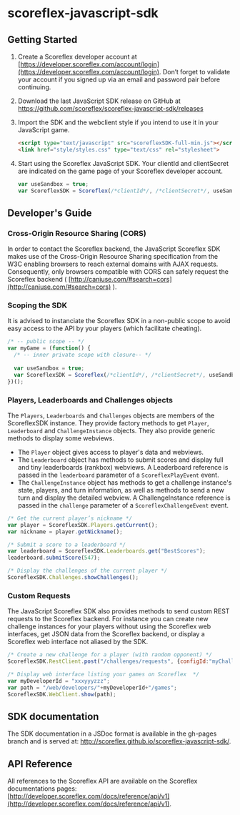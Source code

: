 scoreflex-javascript-sdk
========================

Getting Started
---------------

1. Create a Scoreflex developer account at [https://developer.scoreflex.com/account/login](https://developer.scoreflex.com/account/login). Don’t forget to validate your account if you signed up via an email and password pair before continuing.
2. Download the last JavaScript SDK release on GitHub at https://github.com/scoreflex/scoreflex-javascript-sdk/releases
3. Import the SDK and the webclient style if you intend to use it in your JavaScript game.

    ```html
    <script type="text/javascript" src="scoreflexSDK-full-min.js"></script>
    <link href="style/styles.css" type="text/css" rel="stylesheet">
    ```

4. Start using the Scoreflex JavaScript SDK. Your clientId and clientSecret are indicated on the game page of your Scoreflex developer account.

    ```javascript
    var useSandbox = true;
    var ScoreflexSDK = Scoreflex(/*clientId*/, /*clientSecret*/, useSandbox);
    ```

Developer's Guide
-----------------

### Cross-Origin Resource Sharing (CORS) ###

In order to contact the Scoreflex backend, the JavaScript Scoreflex SDK makes use of the Cross-Origin Resource Sharing specification from the W3C enabling browsers to reach external domains with AJAX requests. Consequently, only browsers compatible with CORS can safely request the Scoreflex backend ( [http://caniuse.com/#search=cors](http://caniuse.com/#search=cors) ).

### Scoping the SDK ###

It is advised to instanciate the Scoreflex SDK in a non-public scope to avoid easy access to the API by your players (which facilitate cheating).

```javascript
/* -- public scope -- */
var myGame = (function() {
  /* -- inner private scope with closure-- */
  
  var useSandbox = true;
  var ScoreflexSDK = Scoreflex(/*clientId*/, /*clientSecret*/, useSandbox);
})();
```

### Players, Leaderboards and Challenges objects ###

The `Players`, `Leaderboards` and `Challenges` objects are members of the ScoreflexSDK instance. They provide factory methods to get `Player`, `Leaderboard` and `ChallengeInstance` objects. They also provide generic methods to display some webviews.

* The `Player` object gives access to player's data and webviews.
* The `Leaderboard` object has methods to submit scores and display full and tiny leaderboards (rankbox) webviews. A Leaderboard reference is passed in the `leaderboard` parameter of a `ScoreflexPlayEvent` event.
* The `ChallengeInstance` object has methods to get a challenge instance's state, players, and turn information, as well as methods to send a new turn and display the detailed webview. A ChallengeInstance reference is passed in the `challenge` parameter of a `ScoreflexChallengeEvent` event.

```javascript
/* Get the current player’s nickname */
var player = ScoreflexSDK.Players.getCurrent();
var nickname = player.getNickname();

/* Submit a score to a leaderboard */
var leaderboard = ScoreflexSDK.Leaderboards.get("BestScores");
leaderboard.submitScore(547);

/* Display the challenges of the current player */
ScoreflexSDK.Challenges.showChallenges();
```

### Custom Requests ###
The JavaScript Scoreflex SDK also provides methods to send custom REST requests to the Scoreflex backend. For instance you can create new challenge instances for your players without using the Scoreflex web interfaces, get JSON data from the Scoreflex backend, or display a Scoreflex web interface not aliased by the SDK.

```javascript
/* Create a new challenge for a player (with random opponent) */
ScoreflexSDK.RestClient.post("/challenges/requests", {configId:"myChallengeConfigId"});

/* Display web interface listing your games on Scoreflex  */
var myDeveloperId = "xxxyyyzzz";
var path = "/web/developers/"+myDeveloperId+"/games";
ScoreflexSDK.WebClient.show(path);
```

SDK documentation
-----------------
The SDK documentation in a JSDoc format is available in the gh-pages branch and is served at: http://scoreflex.github.io/scoreflex-javascript-sdk/.

API Reference
-------------
All references to the Scoreflex API are available on the Scoreflex documentations pages: [http://developer.scoreflex.com/docs/reference/api/v1](http://developer.scoreflex.com/docs/reference/api/v1).
